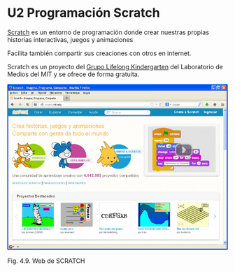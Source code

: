 
# U2 Programación Scratch

[Scratch](http://scratch.mit.edu/) es un entorno de programación donde crear nuestras propias historias interactivas, juegos y animaciones

Facilita también compartir sus creaciones con otros en internet.

Scratch es un proyecto del [Grupo Lifelong Kindergarten](http://llk.media.mit.edu/) del Laboratorio de Medios del MIT y se ofrece de forma gratuita.

![](img/scratch_inicio.jpg)
<td style="text-align: center;">Fig. 4.9. Web de SCRATCH</td>

